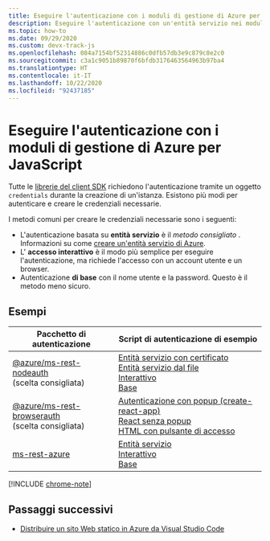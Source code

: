 ```yaml
---
title: Eseguire l'autenticazione con i moduli di gestione di Azure per Node.js
description: Eseguire l'autenticazione con un'entità servizio nei moduli di gestione di Azure per Node.js
ms.topic: how-to
ms.date: 09/29/2020
ms.custom: devx-track-js
ms.openlocfilehash: 084a7154bf52314886c0dfb57db3e9c879c8e2c0
ms.sourcegitcommit: c3a1c9051b89870f6bfdb3176463564963b97ba4
ms.translationtype: HT
ms.contentlocale: it-IT
ms.lasthandoff: 10/22/2020
ms.locfileid: "92437185"
---
```

# <a name="authenticate-with-the-azure-management-modules-for-javascript"></a>Eseguire l'autenticazione con i moduli di gestione di Azure per JavaScript

Tutte le [librerie del client SDK](../azure-sdk-library-package-index.md) richiedono l'autenticazione tramite un oggetto `credentials` durante la creazione di un'istanza. Esistono più modi per autenticare e creare le credenziali necessarie.

I metodi comuni per creare le credenziali necessarie sono i seguenti:

- L'autenticazione basata su **entità servizio** è il _metodo consigliato_ . Informazioni su come [creare un'entità servizio di Azure](node-sdk-azure-authenticate-principal.md). 
- L' **accesso interattivo** è il modo più semplice per eseguire l'autenticazione, ma richiede l'accesso con un account utente e un browser.
- Autenticazione **di base** con il nome utente e la password. Questo è il metodo meno sicuro. 

## <a name="samples"></a>Esempi

|Pacchetto di autenticazione|Script di autenticazione di esempio|
|--|--|
|[@azure/ms-rest-nodeauth](https://www.npmjs.com/package/@azure/ms-rest-nodeauth) <br>(scelta consigliata)|[Entità servizio con certificato](https://github.com/Azure/ms-rest-nodeauth/blob/master/samples/authFileWithSpCert.ts)<br>[Entità servizio dal file](https://github.com/Azure/ms-rest-nodeauth/blob/master/samples/authFileWithSpSecret.ts)<br>[Interattivo](https://github.com/Azure/ms-rest-nodeauth/blob/master/samples/interactivePersonalAccount.ts)<br>[Base](https://github.com/Azure/ms-rest-nodeauth/blob/master/samples/usernamePassword.ts)|
|[@azure/ms-rest-browserauth](https://www.npmjs.com/package/@azure/ms-rest-browserauth)<br>(scelta consigliata)|[Autenticazione con popup (create-react-app)](https://github.com/Azure/ms-rest-browserauth/tree/master/samples/authentication-with-popup)<br>[React senza popup](https://github.com/Azure/ms-rest-browserauth/tree/master/samples/react-app)<br>[HTML con pulsante di accesso](https://github.com/Azure/ms-rest-browserauth/tree/master/samples/vanilla)|
|[ms-rest-azure](https://www.npmjs.com/package/ms-rest-azure)|[Entità servizio](https://github.com/Azure/azure-sdk-for-node/blob/master/Documentation/Authentication.md#service-principal-authentication)<br>[Interattivo](https://github.com/Azure/azure-sdk-for-node/blob/master/Documentation/Authentication.md#interactive-login)<br>[Base](https://github.com/Azure/azure-sdk-for-node/blob/master/Documentation/Authentication.md#basic-authentication)|

[!INCLUDE [chrome-note](../includes/chrome-note.md)]

## <a name="next-steps"></a>Passaggi successivi   

* [Distribuire un sito Web statico in Azure da Visual Studio Code](../tutorial-vscode-static-website-node-01.md)